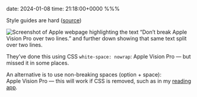 date: 2024-01-08
time: 21:18:00+0000
%%%

Style guides are hard ([source](https://developer.apple.com/visionos/submit/))

![Screenshot of Apple webpage highlighting the text “Don’t break Apple Vision Pro over two lines.” and further down showing that same text split over two lines.](screenshot.png)

They’ve done this using CSS `white-space: nowrap`: <span style="white-space: nowrap;">Apple Vision Pro</span> — but missed it in some places.

An alternative is to use non-breaking spaces (option + space): Apple Vision Pro — this will work if CSS is removed, such as in my [reading app](/reading-app/).
